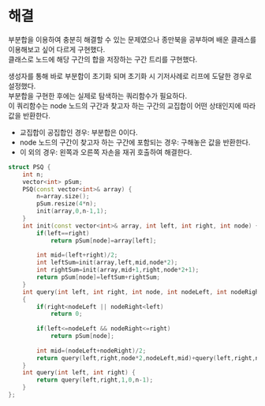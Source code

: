 # 해결 
부분합을 이용하여 충분히 해결할 수 있는 문제였으나 종만북을 공부하며 배운 클래스를 이용해보고 싶어 다르게 구현했다.  
클래스로 노드에 해당 구간의 합을 저장하는 구간 트리를 구현했다.   

생성자를 통해 바로 부분합이 초기화 되며 초기화 시 기저사례로 리프에 도달한 경우로 설정했다.  
부분합을 구현한 후에는 실제로 탐색하는 쿼리함수가 필요하다.  
이 쿼리함수는 node 노드의 구간과 찾고자 하는 구간의 교집합이 어떤 상태인지에 따라 값을 반환한다.  
- 교집합이 공집합인 경우: 부분합은 0이다. 
- node 노드의 구간이 찾고자 하는 구간에 포함되는 경우: 구해놓은 값을 반환한다.  
- 이 외의 경우: 왼쪽과 오른쪽 자손을 재귀 호출하여 해결한다.  
```c++
struct PSQ {
    int n;
    vector<int> pSum;
    PSQ(const vector<int>& array) {
        n=array.size();
        pSum.resize(4*n);
        init(array,0,n-1,1);
    }
    int init(const vector<int>& array, int left, int right, int node) {
        if(left==right)
            return pSum[node]=array[left];
        
        int mid=(left+right)/2;
        int leftSum=init(array,left,mid,node*2);
        int rightSum=init(array,mid+1,right,node*2+1);
        return pSum[node]=leftSum+rightSum;
    }
    int query(int left, int right, int node, int nodeLeft, int nodeRight)
    {
        if(right<nodeLeft || nodeRight<left)
            return 0;
        
        if(left<=nodeLeft && nodeRight<=right)
            return pSum[node];
        
        int mid=(nodeLeft+nodeRight)/2;
        return query(left,right,node*2,nodeLeft,mid)+query(left,right,node*2+1,mid+1,nodeRight);
    }
    int query(int left, int right) {
        return query(left,right,1,0,n-1);
    }
};
```

